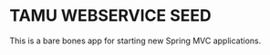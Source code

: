 TAMU WEBSERVICE SEED
=============

This is a bare bones app for starting new Spring MVC applications.
